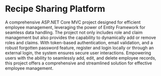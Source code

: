 # Recipe Sharing Platform
 A comprehensive ASP.NET Core MVC project designed for efficient 
employee management, leveraging the power of Entity Framework for seamless data 
handling. The project not only includes role and claim management but also provides the 
capability to dynamically add or remove roles and claims. With token-based authentication, 
email validation, and a robust forgotten password feature, register and login locally or through 
an external login, the system ensures secure user interactions. Empowering users with the 
ability to seamlessly add, edit, and delete employee records, this project offers a 
comprehensive and streamlined solution for effective employee management.
